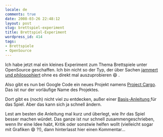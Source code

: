 ```yaml
---
locale: de
comments: true
date: 2008-03-26 22:48:12
layout: post
slug: brettspiel-experiment
title: Brettspiel-Experiment
wordpress_id: 414
tags:
- Brettspiele
- OpenSource
---
```


Ich habe jetzt mal ein kleines Experiment zum Thema Brettspiele unter
OpenSource geschaffen. Ich bin nicht so der Typ, der über Sachen
[jammert und philosophiert](http://blog.wannawork.de/index.php/2008/03/22/freie-brettspiele)
ohne es direkt mal auszuprobieren :smile: .

Also gibt es nun bei Google Code ein neues Projekt namens [Project Cargo](http://code.google.com/p/projectcargo).
Das ist nur der vorläufige Name des Projektes. 

Dort gibt es (noch) nicht viel zu entdecken, außer einer [Basis-Anleitung ](http://code.google.com/p/projectcargo/source/browse/trunk/Anleitung.txt)
für das Spiel. Aber das kann sich ja schnell ändern.

Lest am besten die Anleitung mal kurz und überlegt, wie Ihr das Spiel besser
machen würdet. Das ganze ist nur schnell zusammengeschrieben, wenn Ihr eine
Idee habt, Kritik oder sonstwie helfen wollt (vielleicht sogar mit Grafiken :smile:
?!), dann hinterlasst hier einen Kommentar...


